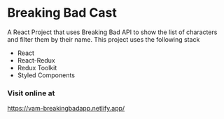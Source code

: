 # Breaking Bad Cast 
A React Project that uses Breaking Bad API to show the list of characters and filter them by their name. This project uses the following stack
* React
* React-Redux
* Redux Toolkit
* Styled Components

### Visit online at
https://vam-breakingbadapp.netlify.app/
